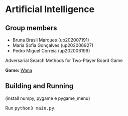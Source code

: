 # Artificial Intelligence

## Group members

- Bruna Brasil Marques (up202007191)
- Maria Sofia Gonçalves (up202006927)
- Pedro Miguel Correia (up202006199)

Adversarial Search Methods for Two-Player Board Game

**Game:** [Wana](https://boardgamegeek.com/boardgame/364012/wana)

## Building and Running

(install numpy, pygame e pygame_menu)

Run <kbd>python3 main.py</kbd>.